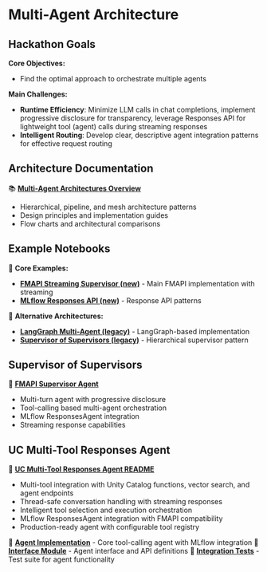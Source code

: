 # Multi-Agent Architecture

## Hackathon Goals

**Core Objectives:**
- Find the optimal approach to orchestrate multiple agents

**Main Challenges:**
- **Runtime Efficiency**: Minimize LLM calls in chat completions, implement progressive disclosure for transparency, leverage Responses API for lightweight tool (agent) calls during streaming responses
- **Intelligent Routing**: Develop clear, descriptive agent integration patterns for effective request routing

## Architecture Documentation

📚 **[Multi-Agent Architectures Overview](../../docs/MultiAgentArchitectures.md)**
- Hierarchical, pipeline, and mesh architecture patterns
- Design principles and implementation guides
- Flow charts and architectural comparisons


## Example Notebooks

📓 **Core Examples:**
- **[FMAPI Streaming Supervisor (new)](../../notebooks/06-supervisor-streaming-disclosure.py)** - Main FMAPI implementation with streaming
- **[MLflow Responses API (new)](../../notebooks/MLFlow_Responses_API/)** - Response API patterns

📓 **Alternative Architectures:**
- **[LangGraph Multi-Agent (legacy)](../../notebooks/03-langgraph-multiagent-genie-pat.py)** - LangGraph-based implementation
- **[Supervisor of Supervisors (legacy)](../../notebooks/05-supervisor-of-supervisors.py)** - Hierarchical supervisor pattern


## Supervisor of Supervisors

🤖 **[FMAPI Supervisor Agent](../../src/multi_agent/supervisor/README_fmapi_supervisor_agent.md)**
- Multi-turn agent with progressive disclosure
- Tool-calling based multi-agent orchestration
- MLflow ResponsesAgent integration
- Streaming response capabilities


## UC Multi-Tool Responses Agent

🤖 **[UC Multi-Tool Responses Agent README](../../src/uc_multi_tool_responses_agent/README.md)**
- Multi-tool integration with Unity Catalog functions, vector search, and agent endpoints
- Thread-safe conversation handling with streaming responses
- Intelligent tool selection and execution orchestration
- MLflow ResponsesAgent integration with FMAPI compatibility
- Production-ready agent with configurable tool registry

📄 **[Agent Implementation](../../src/uc_multi_tool_responses_agent/agent.py)** - Core tool-calling agent with MLflow integration
📄 **[Interface Module](../../src/uc_multi_tool_responses_agent/interface.py)** - Agent interface and API definitions
🧪 **[Integration Tests](../../tests/integration/test_fmapi_supervisor_agent.py)** - Test suite for agent functionality


